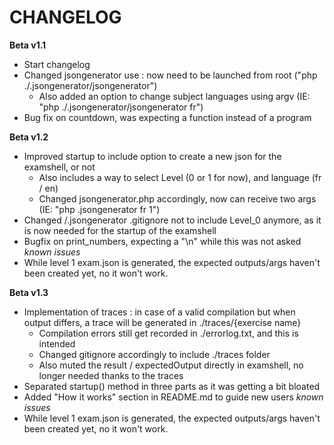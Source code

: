 # CHANGELOG

**Beta v1.1**
- Start changelog
- Changed jsongenerator use : now need to be launched from root ("php ./.jsongenerator/jsongenerator")
    - Also added an option to change subject languages using argv (IE: "php ./.jsongenerator/jsongenerator fr")
- Bug fix on countdown, was expecting a function instead of a program

**Beta v1.2**
- Improved startup to include option to create a new json for the examshell, or not
    - Also includes a way to select Level (0 or 1 for now), and language (fr / en)
    - Changed jsongenerator.php accordingly, now can receive two args (IE: "php .jsongenerator fr 1")
- Changed /.jsongenerator .gitignore not to include Level_0 anymore, as it is now needed for the startup of the examshell
- Bugfix on print_numbers, expecting a "\n" while this was not asked 
*known issues*
- While level 1 exam.json is generated, the expected outputs/args haven't been created yet, no it won't work.

**Beta v1.3**
- Implementation of traces : in case of a valid compilation but when output differs, a trace will be generated in ./traces/{exercise name}
    - Compilation errors still get recorded in ./errorlog.txt, and this is intended
    - Changed gitignore accordingly to include ./traces folder
    - Also muted the result / expectedOutput directly in examshell, no longer needed thanks to the traces
- Separated startup() method in three parts as it was getting a bit bloated
- Added "How it works" section in README.md to guide new users
*known issues*
- While level 1 exam.json is generated, the expected outputs/args haven't been created yet, no it won't work.

